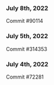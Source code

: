 ### July 8th, 2022

Commit #90114

### July 5th, 2022

Commit #314353


### July 4th, 2022

Commit #72281
